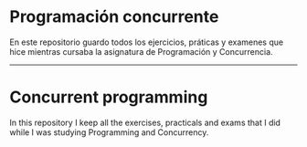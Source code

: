 # Programación concurrente
En este repositorio guardo todos los ejercicios, práticas y examenes que hice mientras cursaba la asignatura de Programación y Concurrencia.

---
# Concurrent programming
In this repository I keep all the exercises, practicals and exams that I did while I was studying Programming and Concurrency.

